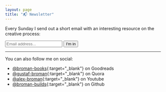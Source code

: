 ```yaml
---
layout: page
title: "📬 Newsletter"
---
```


Every Sunday I send out a short email with an interesting resource on the creative process:

<div id="revue-embed">
    <form action="https://www.getrevue.co/profile/bromanblog/add_subscriber" method="post" id="revue-form" name="revue-form"  target="_blank">
        <input class="revue-form-field" placeholder="Email address..." type="email" name="member[email]" id="member_email">
        <input type="submit" value="I'm in" name="member[subscribe]" id="member_submit">
    </form>
</div>

---

You can also follow me on social:

* [@broman-books](https://www.goodreads.com/broman-books){:target="_blank"} on Goodreads
* [@gustaf-broman](https://www.quora.com/profile/Gustaf-Broman){:target="_blank"} on Quora
* [@alex-broman](https://www.youtube.com/channel/UCt4LJZdKaAfWd-QZgg0FNPg?view_as=subscriber){:target="_blank"} on Youtube
* [@broman-builds](https://github.com/broman-builds){:target="_blank"} on Github
